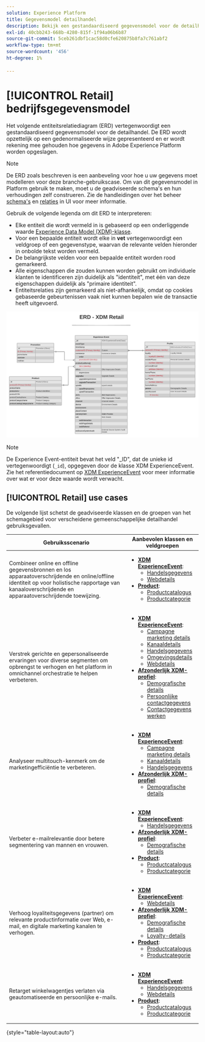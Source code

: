 ```yaml
---
solution: Experience Platform
title: Gegevensmodel detailhandel
description: Bekijk een gestandaardiseerd gegevensmodel voor de detailhandel, compatibel met het Model van de Gegevens van de Ervaring (XDM) voor gebruik in Adobe Experience Platform.
exl-id: 40cbb243-668b-4280-815f-1f94a06b6b87
source-git-commit: 5ceb261dbf1cac58d0cfe620875b8fa7c761abf2
workflow-type: tm+mt
source-wordcount: '456'
ht-degree: 1%

---
```


# [!UICONTROL Retail] bedrijfsgegevensmodel

Het volgende entiteitsrelatiediagram (ERD) vertegenwoordigt een gestandaardiseerd gegevensmodel voor de detailhandel. De ERD wordt opzettelijk op een gedenormaliseerde wijze gepresenteerd en er wordt rekening mee gehouden hoe gegevens in Adobe Experience Platform worden opgeslagen.

>[!NOTE]
>
>De ERD zoals beschreven is een aanbeveling voor hoe u uw gegevens moet modelleren voor deze branche-gebruikscase. Om van dit gegevensmodel in Platform gebruik te maken, moet u de geadviseerde schema&#39;s en hun verhoudingen zelf construeren. Zie de handleidingen over het beheer [schema&#39;s](../../ui/resources/schemas.md) en [relaties](../../tutorials/relationship-ui.md) in UI voor meer informatie.

Gebruik de volgende legenda om dit ERD te interpreteren:

* Elke entiteit die wordt vermeld in is gebaseerd op een onderliggende waarde [Experience Data Model (XDM)-klasse](../composition.md#class).
* Voor een bepaalde entiteit wordt elke in **vet** vertegenwoordigt een veldgroep of een gegevenstype, waarvan de relevante velden hieronder in onbolde tekst worden vermeld.
* De belangrijkste velden voor een bepaalde entiteit worden rood gemarkeerd.
* Alle eigenschappen die zouden kunnen worden gebruikt om individuele klanten te identificeren zijn duidelijk als &quot;identiteit&quot;, met één van deze eigenschappen duidelijk als &quot;primaire identiteit&quot;.
* Entiteitsrelaties zijn gemarkeerd als niet-afhankelijk, omdat op cookies gebaseerde gebeurtenissen vaak niet kunnen bepalen wie de transactie heeft uitgevoerd.

![](../../images/industries/retail.png)

>[!NOTE]
>
>De Experience Event-entiteit bevat het veld &quot;_ID&quot;, dat de unieke id vertegenwoordigt (`_id`), opgegeven door de klasse XDM ExperienceEvent. Zie het referentiedocument op [XDM ExperienceEvent](../../classes/experienceevent.md) voor meer informatie over wat er voor deze waarde wordt verwacht.

## [!UICONTROL Retail] use cases

De volgende lijst schetst de geadviseerde klassen en de groepen van het schemagebied voor verscheidene gemeenschappelijke detailhandel gebruiksgevallen.

| Gebruiksscenario | Aanbevolen klassen en veldgroepen |
| --- | --- |
| Combineer online en offline gegevensbronnen en los apparaatoverschrijdende en online/offline identiteit op voor holistische rapportage van kanaaloverschrijdende en apparaatoverschrijdende toewijzing. | <ul><li>**[XDM ExperienceEvent](../../classes/experienceevent.md)**:<ul><li>[Handelsgegevens](../../field-groups/event/commerce-details.md)</li><li>[Webdetails](../../field-groups/event/web-details.md)</li></ul></li><li>**[Product](../../classes/product.md)**:<ul><li>[Productcatalogus](../../field-groups/product/product-catalog.md)</li><li>[Productcategorie](../../field-groups/product/product-category.md)</li></ul></li></ul> |
| Verstrek gerichte en gepersonaliseerde ervaringen voor diverse segmenten om opbrengst te verhogen en het platform in omnichannel orchestratie te helpen verbeteren. | <ul><li>**[XDM ExperienceEvent](../../classes/experienceevent.md)**:<ul><li>[Campagne marketing details](../../field-groups/event/campaign-marketing-details.md)</li><li>[Kanaaldetails](../../field-groups/event/channel-details.md)</li><li>[Handelsgegevens](../../field-groups/event/commerce-details.md)</li><li>[Omgevingsdetails](../../field-groups/event/environment-details.md)</li><li>[Webdetails](../../field-groups/event/web-details.md)</li></ul></li><li>**[Afzonderlijk XDM-profiel](../../classes/individual-profile.md)**:<ul><li>[Demografische details](../../field-groups/profile/demographic-details.md)</li><li>[Persoonlijke contactgegevens](../../field-groups/profile/personal-contact-details.md)</li><li>[Contactgegevens werken](../../field-groups/profile/work-contact-details.md)</li></ul></li></ul> |
| Analyseer multitouch-kenmerk om de marketingefficiëntie te verbeteren. | <ul><li>**[XDM ExperienceEvent](../../classes/experienceevent.md)**:<ul><li>[Campagne marketing details](../../field-groups/event/campaign-marketing-details.md)</li><li>[Kanaaldetails](../../field-groups/event/channel-details.md)</li><li>[Handelsgegevens](../../field-groups/event/commerce-details.md)</li></ul></li><li>**[Afzonderlijk XDM-profiel](../../classes/individual-profile.md)**:<ul><li>[Demografische details](../../field-groups/profile/demographic-details.md)</li></ul></li></ul> |
| Verbeter e-mailrelevantie door betere segmentering van mannen en vrouwen. | <ul><li>**[XDM ExperienceEvent](../../classes/experienceevent.md)**:<ul><li>[Handelsgegevens](../../field-groups/event/commerce-details.md)</li></ul></li><li>**[Afzonderlijk XDM-profiel](../../classes/individual-profile.md)**:<ul><li>[Demografische details](../../field-groups/profile/demographic-details.md)</li></ul></li><li>**[Product](../../classes/product.md)**:<ul><li>[Productcatalogus](../../field-groups/product/product-catalog.md)</li><li>[Productcategorie](../../field-groups/product/product-category.md)</li></ul></li></ul> |
| Verhoog loyaliteitsgegevens (partner) om relevante productinformatie over Web, e-mail, en digitale marketing kanalen te verhogen. | <ul><li>**[XDM ExperienceEvent](../../classes/experienceevent.md)**:<ul><li>[Webdetails](../../field-groups/event/web-details.md)</li></ul></li><li>**[Afzonderlijk XDM-profiel](../../classes/individual-profile.md)**:<ul><li>[Demografische details](../../field-groups/profile/demographic-details.md)</li><li>[Loyalty-details](../../field-groups/profile/loyalty-details.md)</li></ul></li><li>**[Product](../../classes/product.md)**:<ul><li>[Productcatalogus](../../field-groups/product/product-catalog.md)</li><li>[Productcategorie](../../field-groups/product/product-category.md)</li></ul></li></ul> |
| Retarget winkelwagentjes verlaten via geautomatiseerde en persoonlijke e-mails. | <ul><li>**[XDM ExperienceEvent](../../classes/experienceevent.md)**:<ul><li>[Handelsgegevens](../../field-groups/event/commerce-details.md)</li><li>[Webdetails](../../field-groups/event/web-details.md)</li></ul></li><li>**[Product](../../classes/product.md)**:<ul><li>[Productcatalogus](../../field-groups/product/product-catalog.md)</li><li>[Productcategorie](../../field-groups/product/product-category.md)</li></ul></li></ul> |

{style="table-layout:auto"}
